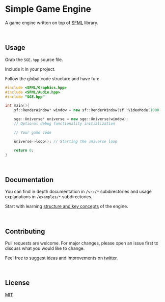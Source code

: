 # Simple Game Engine

A game engine written on top of [SFML](https://www.sfml-dev.org/) library.

<br>

## Usage

Grab the `SGE.hpp` source file.

Include it in your project.

Follow the global code structure and have fun:

```C++
#include <SFML/Graphics.hpp>
#include <SFML/Audio.hpp>
#include "SGE.hpp"

int main(){
    sf::RenderWindow* window = new sf::RenderWindow(sf::VideoMode(1000, 600), "Test");

    sge::Universe* universe = new sge::Universe(window);
    // Optional debug functionality initialization

    // Your game code

    universe->loop(); // Starting the universe loop

    return 0;
}
```

<br>

## Documentation

You can find in depth documentation in `/src/*` subdirectories and usage explanations in `/examples/*` subdirectories.

Start with learning [structure and key concepts](./src/Structure/README.md) of the engine.

<br>

## Contributing

Pull requests are welcome. For major changes, please open an issue first to discuss what you would like to change.

Feel free to suggest ideas and improvements on [twitter](https://twitter.com/codeandjoy).

<br>

## License

[MIT](https://choosealicense.com/licenses/mit/)